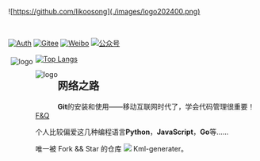 
![https://github.com/likoosong](./images/logo202400.png)

<img src="https://cdn.jsdelivr.net/gh/eryajf/tu@main/img/image_20240420_214408.gif" width="800"  height="3">

[![Auth](https://img.shields.io/badge/Auth-likoosong-ff69b4?logo=github)](https://github.com/likoosong) [![Gitee](https://img.shields.io/badge/Gitee-szbin-green?logo=gitee)](https://gitee.com/likoosong) [![Weibo](https://img.shields.io/badge/微博-雁过无声song-8A2BE2?logo=Weibo)](https://www.weibo.com/u/1495375454) [![公众号](https://img.shields.io/badge/公众号-雁过无声song-blue?logo=Wechat)](https://weixin.qq.com)  

<img src="https://github-readme-stats.vercel.app/api?username=likoosong&show_icons=true" alt="logo" height="160" align="left" style="margin: 5px; margin-bottom: 20px;" />

[![Top Langs](https://github-readme-stats.vercel.app/api/top-langs/?username=likoosong&layout=compact)](https://github.com/likoosong/github-readme-stats) 

<img src="https://github-profile-trophy.vercel.app/?username=likoosong&theme=flat" alt="logo" height="60" align="left" style="margin: auto; margin-bottom: 20px;" />



## 网络之路

**Git**的安装和使用——移动互联网时代了，学会代码管理很重要！[F&Q](./git/关于git命令行使用的一些问题.md)

个人比较偏爱这几种编程语言**Python**，**JavaScript**，**Go**等......

唯一被 Fork && Star 的仓库 [![](https://img.shields.io/github/stars/likoosong/kml_generater.svg)](https://github.com/likoosong/kml_generater) Kml-generater。

